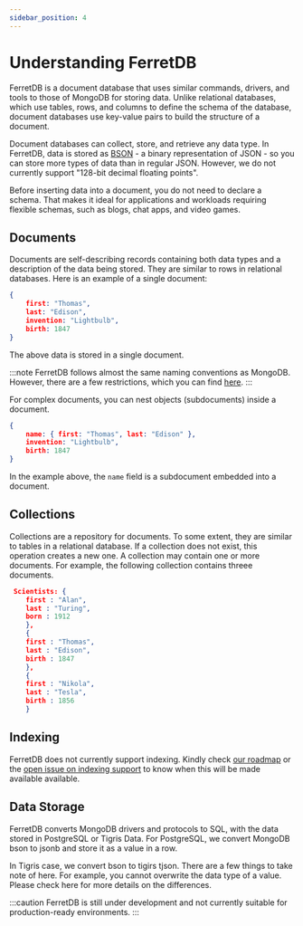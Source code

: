 ```yaml
---
sidebar_position: 4
---
```


# Understanding FerretDB

FerretDB is a document database that uses similar commands, drivers, and tools to those of MongoDB for storing data.
Unlike relational databases, which use tables, rows, and columns to define the schema of the database, document databases use key-value pairs to build the structure of a document.

Document databases can collect, store, and retrieve any data type.
In FerretDB, data is stored as [BSON](https://bsonspec.org/spec.html) - a binary representation of JSON - so you can store more types of data than in regular JSON.
However, we do not currently support "128-bit decimal floating points".

Before inserting data into a document, you do not need to declare a schema.
That makes it ideal for applications and workloads requiring flexible schemas, such as blogs, chat apps, and video games.

## Documents

Documents are self-describing records containing both data types and a description of the data being stored.
They are similar to rows in relational databases.
Here is an example of a single document:

```json
{
    first: "Thomas",
    last: "Edison",
    invention: "Lightbulb",
    birth: 1847
}

```

The above data is stored in a single document.

:::note
FerretDB follows almost the same naming conventions as MongoDB.
However, there are a few restrictions, which you can find  [here](https://docs.ferretdb.io/diff/).
:::

For complex documents, you can nest objects (subdocuments) inside a document.

```json
{
    name: { first: "Thomas", last: "Edison" },
    invention: "Lightbulb",
    birth: 1847
}
```

In the example above, the `name` field is a subdocument embedded into a document.

## Collections

Collections are a repository for documents.
To some extent, they are similar to tables in a relational database.
If a collection does not exist, this operation creates a new one.
A collection may contain one or more documents.
For example, the following collection contains threee documents.

```json
 Scientists: {
    first : "Alan",
    last : "Turing",
    born : 1912
    },
    {
    first : "Thomas",
    last : "Edison",
    birth : 1847
    },
    {
    first : "Nikola",
    last : "Tesla",
    birth : 1856
    }

```

## Indexing

FerretDB does not currently support indexing.
Kindly check [our roadmap](https://github.com/orgs/FerretDB/projects/2) or the [open issue on indexing support](https://github.com/FerretDB/FerretDB/issues/78) to know when this will be made available available.

## Data Storage

 FerretDB converts MongoDB drivers and protocols to SQL, with the data stored in PostgreSQL or Tigris Data.
For PostgreSQL, we convert MongoDB bson to jsonb and store it as a value in a row.

In Tigris case, we convert bson to tigirs tjson.
There are a few things to take note of here.
For example, you cannot overwrite the data type of a value.
Please check here for more details on the differences.

:::caution
FerretDB is still under development and not currently suitable for production-ready environments.
:::
